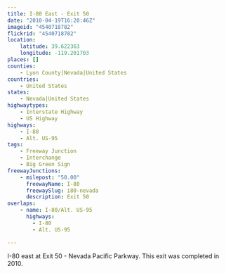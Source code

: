 ```yaml
---
title: I-80 East - Exit 50
date: "2010-04-19T16:20:46Z"
imageid: "4540718782"
flickrid: "4540718782"
location:
    latitude: 39.622363
    longitude: -119.201703
places: []
counties:
    - Lyon County|Nevada|United States
countries:
    - United States
states:
    - Nevada|United States
highwaytypes:
    - Interstate Highway
    - US Highway
highways:
    - I-80
    - Alt. US-95
tags:
    - Freeway Junction
    - Interchange
    - Big Green Sign
freewayJunctions:
    - milepost: "50.00"
      freewayName: I-80
      freewaySlug: i80-nevada
      description: Exit 50
overlaps:
    - name: I-80/Alt. US-95
      highways:
        - I-80
        - Alt. US-95

---
```

I-80 east at Exit 50 - Nevada Pacific Parkway.  This exit was completed in 2010.